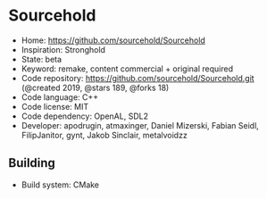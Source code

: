 # Sourcehold

- Home: https://github.com/sourcehold/Sourcehold
- Inspiration: Stronghold
- State: beta
- Keyword: remake, content commercial + original required
- Code repository: https://github.com/sourcehold/Sourcehold.git (@created 2019, @stars 189, @forks 18)
- Code language: C++
- Code license: MIT
- Code dependency: OpenAL, SDL2
- Developer: apodrugin, atmaxinger, Daniel Mizerski, Fabian Seidl, FilipJanitor, gynt, Jakob Sinclair, metalvoidzz

## Building

- Build system: CMake
